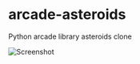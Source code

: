 # arcade-asteroids
Python arcade library asteroids clone

![Screenshot](https://i.imgur.com/MlZTOFx.png "Screenshot")
